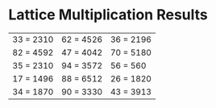 # Lattice Multiplication Results

|   |   |   |
|---|---|---|
| 33 = 2310 | 62 = 4526 | 36 = 2196 |
| 82 = 4592 | 47 = 4042 | 70 = 5180 |
| 35 = 2310 | 94 = 3572 | 56 = 560 |
| 17 = 1496 | 88 = 6512 | 26 = 1820 |
| 34 = 1870 | 90 = 3330 | 43 = 3913 |
